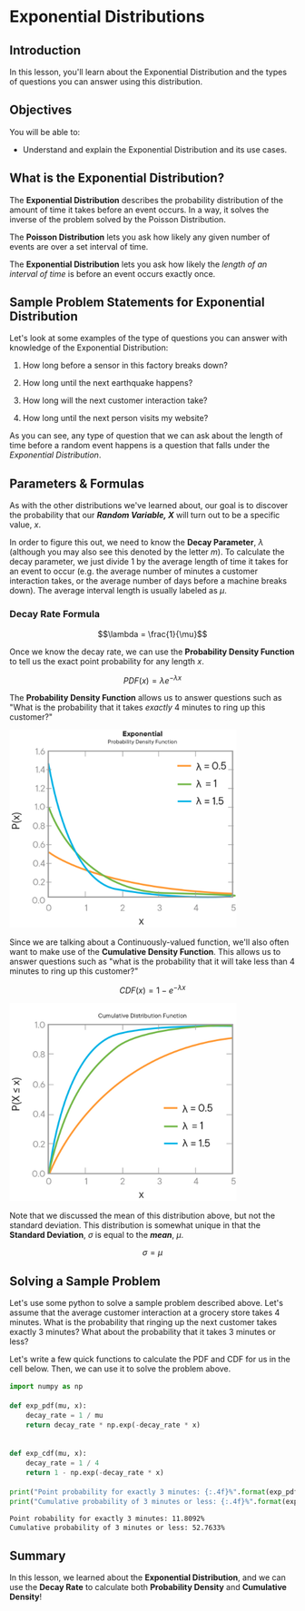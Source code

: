 
# Exponential Distributions

## Introduction

In this lesson, you'll learn about the Exponential Distribution and the types of questions you can answer using this distribution.

## Objectives

You will be able to:

* Understand and explain the Exponential Distribution and its use cases.  


## What is the Exponential Distribution?

The **Exponential Distribution** describes the probability distribution of the amount of time it takes before an event occurs.  In a way, it solves the inverse of the problem solved by the Poisson Distribution.

The **Poisson Distribution** lets you ask how likely any given number of events are over a set interval of time.  

The **Exponential Distribution** lets you ask how likely the _length of an interval of time_ is before an event occurs exactly once. 

## Sample Problem Statements for Exponential Distribution

Let's look at some examples of the type of questions you can answer with knowledge of the Exponential Distribution:

1. How long before a sensor in this factory breaks down?

2. How long until the next earthquake happens?

3. How long will the next customer interaction take?

4.  How long until the next person visits my website?

As you can see, any type of question that we can ask about the length of time before a random event happens is a question that falls under the _Exponential Distribution_.  

## Parameters & Formulas

As with the other distributions we've learned about, our goal is to discover the probability that our **_Random Variable, $X$_** will turn out to be a specific value, $x$. 

In order to figure this out, we need to know the **Decay Parameter**, $\lambda$ (although you may also see this denoted by the letter $m$).  To calculate the decay parameter, we just divide 1 by the average length of time it takes for an event to occur (e.g. the average number of minutes a customer interaction takes, or the average number of days before a machine breaks down). The average interval length is usually labeled as $\mu$.

### Decay Rate Formula

$$\lambda = \frac{1}{\mu}$$

Once we know the decay rate, we can use the **Probability Density Function** to tell us the exact point probability for any length $x$.

$$PDF(x) = \lambda e^{-\lambda x}$$

The **Probability Density Function** allows us to answer questions such as "What is the probability that it takes _exactly_ 4 minutes to ring up this customer?"

<img src='images/new_pdf.png' width="400">

Since we are talking about a Continuously-valued function, we'll also often want to make use of the **Cumulative Density Function**.  This allows us to answer questions such as "what is the probability that it will take less than 4 minutes to ring up this customer?"

$$CDF(x) = 1 - e^{-\lambda x}$$

<img src='images/new_cdf.png' width="400">


Note that we discussed the mean of this distribution above, but not the standard deviation. This distribution is somewhat unique in that the **Standard Deviation**, $\sigma$ is equal to the **_mean_**, $\mu$.

$$\sigma = \mu$$


## Solving a Sample Problem

Let's use some python to solve a sample problem described above.  Let's assume that the average customer interaction at a grocery store takes 4 minutes.  What is the probability that ringing up the next customer takes exactly 3 minutes? What about the probability that it takes 3 minutes or less?

Let's write a few quick functions to calculate the PDF and CDF for us in the cell below. Then, we can use it to solve the problem above. 


```python
import numpy as np

def exp_pdf(mu, x):
    decay_rate = 1 / mu
    return decay_rate * np.exp(-decay_rate * x)
    

def exp_cdf(mu, x):
    decay_rate = 1 / 4
    return 1 - np.exp(-decay_rate * x)
    
print("Point probability for exactly 3 minutes: {:.4f}%".format(exp_pdf(4, 3) * 100))
print("Cumulative probability of 3 minutes or less: {:.4f}%".format(exp_cdf(4, 3) * 100))
```

    Point robability for exactly 3 minutes: 11.8092%
    Cumulative probability of 3 minutes or less: 52.7633%


## Summary

In this lesson, we learned about the **Exponential Distribution**, and we can use the **Decay Rate** to calculate both **Probability Density** and **Cumulative Density**!
